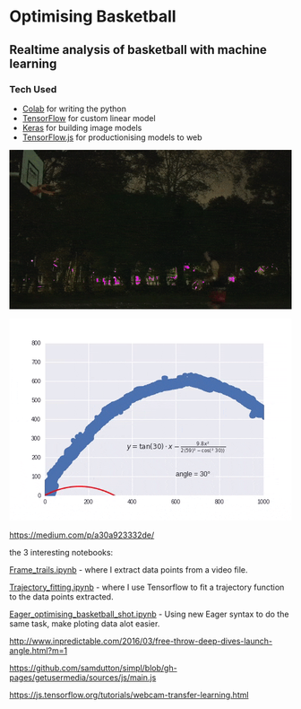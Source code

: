 # Optimising Basketball 
## Realtime analysis of basketball with machine learning

### Tech Used
- [Colab](https://colab.research.google.com) for writing the python
- [TensorFlow](https://tensorflow.org)  for custom linear model
- [Keras](https://keras.io/) for building image models
- [TensorFlow.js](https://tensorflow.org/js/) for productionising models to web

![shot.git](images/shot.gif)

![fitting.gif](images/fitting.gif)

https://medium.com/p/a30a923332de/

the 3 interesting notebooks:

[Frame_trails.ipynb](prototype_work/image_trail_v2.ipynb) - where I extract data points from a video file.

[Trajectory_fitting.ipynb](prototype_work/Trajectory_fitting.ipynb) - where I use Tensorflow to fit a trajectory function to the data points extracted.

[Eager_optimising_basketball_shot.ipynb](prototype_work/Eager_optimising_basketball_shot.ipynb) - Using new Eager syntax to do the same task, make ploting data alot easier.






http://www.inpredictable.com/2016/03/free-throw-deep-dives-launch-angle.html?m=1


https://github.com/samdutton/simpl/blob/gh-pages/getusermedia/sources/js/main.js


https://js.tensorflow.org/tutorials/webcam-transfer-learning.html
